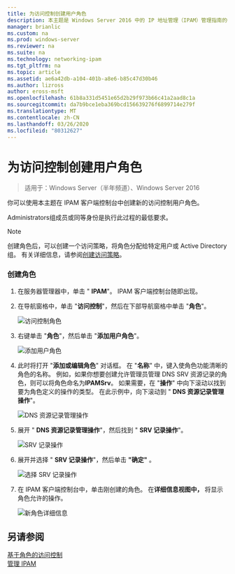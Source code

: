 ```yaml
---
title: 为访问控制创建用户角色
description: 本主题是 Windows Server 2016 中的 IP 地址管理（IPAM）管理指南的一部分。
manager: brianlic
ms.custom: na
ms.prod: windows-server
ms.reviewer: na
ms.suite: na
ms.technology: networking-ipam
ms.tgt_pltfrm: na
ms.topic: article
ms.assetid: ae6a42db-a104-401b-a8e6-b85c47d30b46
ms.author: lizross
author: eross-msft
ms.openlocfilehash: 61b8a331d5451e65d2b29f973b66c41a2aad8c1a
ms.sourcegitcommit: da7b9bce1eba369bcd156639276f6899714e279f
ms.translationtype: MT
ms.contentlocale: zh-CN
ms.lasthandoff: 03/26/2020
ms.locfileid: "80312627"
---
```

# <a name="create-a-user-role-for-access-control"></a>为访问控制创建用户角色

>适用于：Windows Server（半年频道）、Windows Server 2016

你可以使用本主题在 IPAM 客户端控制台中创建新的访问控制用户角色。  
  
Administrators组成员或同等身份是执行此过程的最低要求。  
  
> [!NOTE]  
> 创建角色后，可以创建一个访问策略，将角色分配给特定用户或 Active Directory 组。 有关详细信息，请参阅[创建访问策略](../../technologies/ipam/Create-an-Access-Policy.md)。  
  
### <a name="to-create-a-role"></a>创建角色  
  
1.  在服务器管理器中，单击 " **IPAM**"。 IPAM 客户端控制台随即出现。  
  
2.  在导航窗格中，单击 "**访问控制**"，然后在下部导航窗格中单击 "**角色**"。  
  
    ![访问控制角色](../../media/Create-a-User-Role-for-Access-Control/ipam_CreateUserRole_01.jpg)  
  
3.  右键单击 "**角色**"，然后单击 "**添加用户角色**"。  
  
    ![添加用户角色](../../media/Create-a-User-Role-for-Access-Control/ipam_CreateUserRole_02.jpg)  
  
4.  此时将打开 "**添加或编辑角色**" 对话框。 在 "**名称**" 中，键入使角色功能清晰的角色的名称。 例如，如果你想要创建允许管理员管理 DNS SRV 资源记录的角色，则可以将角色命名为**IPAMSrv**。 如果需要，在 "**操作**" 中向下滚动以找到要为角色定义的操作的类型。 在此示例中，向下滚动到 " **DNS 资源记录管理操作**"。  
  
    ![DNS 资源记录管理操作](../../media/Create-a-User-Role-for-Access-Control/ipam_CreateUserRole_03.jpg)  
  
5.  展开 " **DNS 资源记录管理操作**"，然后找到 " **SRV 记录操作**"。  
  
    ![SRV 记录操作](../../media/Create-a-User-Role-for-Access-Control/ipam_CreateUserRole_04.jpg)  
  
6.  展开并选择 " **SRV 记录操作**"，然后单击 **"确定"** 。  
  
    ![选择 SRV 记录操作](../../media/Create-a-User-Role-for-Access-Control/ipam_CreateUserRole_05.jpg)  
  
7.  在 IPAM 客户端控制台中，单击刚创建的角色。 在**详细信息视图中，** 将显示角色允许的操作。  
  
    ![新角色详细信息](../../media/Create-a-User-Role-for-Access-Control/ipam_CreateUserRole_06.jpg)  
  
## <a name="see-also"></a>另请参阅  
[基于角色的访问控制](Role-based-Access-Control.md)  
[管理 IPAM](Manage-IPAM.md)  
  


